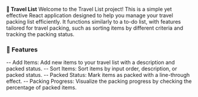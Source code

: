 **🧳 Travel List**
Welcome to the Travel List project! This is a simple yet effective React application designed to help you manage your travel packing list efficiently. It functions similarly to a to-do list, with features tailored for travel packing, such as sorting items by different criteria and tracking the packing status.

### 🚀 Features
-- Add Items: Add new items to your travel list with a description and packed status.
-- Sort Items: Sort items by input order, description, or packed status.
-- Packed Status: Mark items as packed with a line-through effect.
-- Packing Progress: Visualize the packing progress by checking the percentage of packed items.
